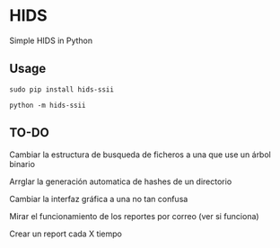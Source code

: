 # HIDS
Simple HIDS in Python

## Usage
`sudo pip install hids-ssii`

`python -m hids-ssii`


## TO-DO
Cambiar la estructura de busqueda de ficheros a una que use un árbol binario

Arrglar la generación automatica de hashes de un directorio

Cambiar la interfaz gráfica a una no tan confusa

Mirar el funcionamiento de los reportes por correo (ver si funciona)

Crear un report cada X tiempo